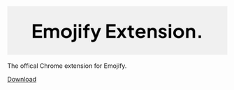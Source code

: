 <p align="center">
<img alt="Logo Banner" src="https://raw.githubusercontent.com/open-emojify/emojify-extension/main/banner/banner.svg?sanitize=true"/>
<br/>

<div align="left">The offical Chrome extension for Emojify.</div>
<div align="left">

[Download](https://github.com/open-emojify/emojify-extension/tree/main/extension)